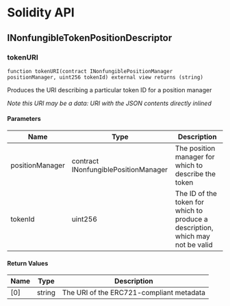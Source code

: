# Solidity API

## INonfungibleTokenPositionDescriptor

### tokenURI

```solidity
function tokenURI(contract INonfungiblePositionManager positionManager, uint256 tokenId) external view returns (string)
```

Produces the URI describing a particular token ID for a position manager

_Note this URI may be a data: URI with the JSON contents directly inlined_

#### Parameters

| Name | Type | Description |
| ---- | ---- | ----------- |
| positionManager | contract INonfungiblePositionManager | The position manager for which to describe the token |
| tokenId | uint256 | The ID of the token for which to produce a description, which may not be valid |

#### Return Values

| Name | Type | Description |
| ---- | ---- | ----------- |
| [0] | string | The URI of the ERC721-compliant metadata |

